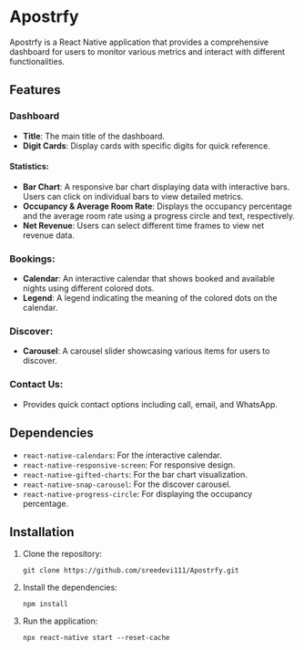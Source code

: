 # Apostrfy

Apostrfy is a React Native application that provides a comprehensive dashboard for users to monitor various metrics and interact with different functionalities.

## Features

### Dashboard

- **Title**: The main title of the dashboard.
- **Digit Cards**: Display cards with specific digits for quick reference.

#### Statistics:
  - **Bar Chart**: A responsive bar chart displaying data with interactive bars. Users can click on individual bars to view detailed metrics.
  - **Occupancy & Average Room Rate**: Displays the occupancy percentage and the average room rate using a progress circle and text, respectively.
  - **Net Revenue**: Users can select different time frames to view net revenue data.

### Bookings:
  - **Calendar**: An interactive calendar that shows booked and available nights using different colored dots.
  - **Legend**: A legend indicating the meaning of the colored dots on the calendar.

### Discover:
  - **Carousel**: A carousel slider showcasing various items for users to discover.

### Contact Us:
  - Provides quick contact options including call, email, and WhatsApp.

## Dependencies

- `react-native-calendars`: For the interactive calendar.
- `react-native-responsive-screen`: For responsive design.
- `react-native-gifted-charts`: For the bar chart visualization.
- `react-native-snap-carousel`: For the discover carousel.
- `react-native-progress-circle`: For displaying the occupancy percentage.

## Installation

1. Clone the repository:
   ```
   git clone https://github.com/sreedevi111/Apostrfy.git

2. Install the dependencies:
   ```
   npm install

3. Run the application:
   ```
   npx react-native start --reset-cache

   

